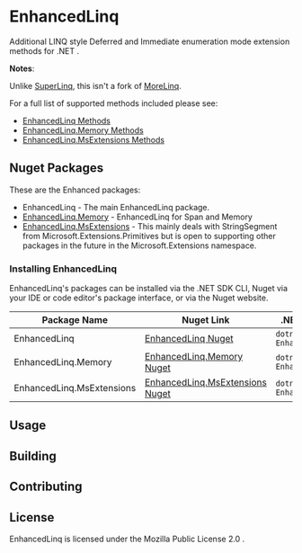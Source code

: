 # EnhancedLinq
Additional LINQ style Deferred and Immediate enumeration mode extension methods for .NET .

**Notes**:

Unlike [SuperLinq](https://github.com/viceroypenguin/SuperLinq), this isn't a fork of [MoreLinq](https://github.com/morelinq/MoreLINQ). 

For a full list of supported methods included please see:
* [EnhancedLinq Methods](./docs/Methods/EnhancedLinq.md)
* [EnhancedLinq.Memory Methods](./docs/Methods/EnhancedLinq.Memory.md)
* [EnhancedLinq.MsExtensions Methods](./docs/Methods/EnhancedLinq.MsExtensions.md)

## Nuget Packages

These are the Enhanced packages:
* EnhancedLinq - The main EnhancedLinq package.
* [EnhancedLinq.Memory](./src/EnhancedLinq.Memory/README.md) - EnhancedLinq for Span<T> and Memory<T>
* [EnhancedLinq.MsExtensions]() - This mainly deals with StringSegment from Microsoft.Extensions.Primitives but is open to supporting other packages in the future in the Microsoft.Extensions namespace.

### Installing EnhancedLinq
EnhancedLinq's packages can be installed via the .NET SDK CLI, Nuget via your IDE or code editor's package interface, or via the Nuget website.

| Package Name | Nuget Link | .NET SDK CLI command |
|--|--|--|
| EnhancedLinq | [EnhancedLinq Nuget](https://nuget.org/packages/EnhancedLinq) | ``dotnet add package EnhancedLinq`` |
| EnhancedLinq.Memory | [EnhancedLinq.Memory Nuget](https://nuget.org/packages/EnhancedLinq.Memory) | ``dotnet add package EnhancedLinq.Memory`` |
| EnhancedLinq.MsExtensions | [EnhancedLinq.MsExtensions Nuget](https://nuget.org/packages/EnhancedLinq.MsExtensions) | ``dotnet add package EnhancedLinq.MsExtensions`` |


## Usage

## Building

## Contributing

## License
EnhancedLinq is licensed under the Mozilla Public License 2.0 .
